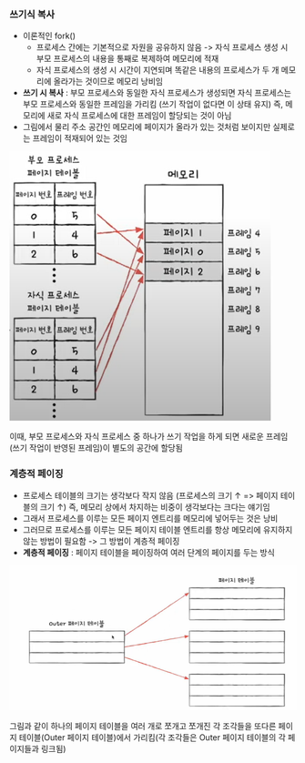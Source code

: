 ### 쓰기식 복사
- 이론적인 fork()
	- 프로세스 간에는 기본적으로 자원을 공유하지 않음 -> 자식 프로세스 생성 시 부모 프로세스의 내용을 통째로 복제하여 메모리에 적재
	- 자식 프로세스의 생성 시 시간이 지연되며 똑같은 내용의 프로세스가 두 개 메모리에 올라가는 것이므로 메모리 낭비임
- **쓰기 시 복사** : 부모 프로세스와 동일한 자식 프로세스가 생성되면 자식 프로세스는 부모 프로세스와 동일한 프레임을 가리킴 (쓰기 작업이 없다면 이 상태 유지)
  즉, 메모리에 새로 자식 프로세스에 대한 프레임이 할당되는 것이 아님
- 그림에서 물리 주소 공간인 메모리에 페이지가 올라가 있는 것처럼 보이지만 실제로는 프레임이 적재되어 있는 것임

![](../../README_resources/스크린샷%202024-05-08%20073808.png)

이때, 부모 프로세스와 자식 프로세스 중 하나가 쓰기 작업을 하게 되면 새로운 프레임(쓰기 작업이 반영된 프레임)이 별도의 공간에 할당됨

### 계층적 페이징
- 프로세스 테이블의 크기는 생각보다 작지 않음 (프로세스의 크기 ↑ => 페이지 테이블의 크기 ↑) 즉, 메모리 상에서 차지하는 비중이 생각보다는 크다는 얘기임
- 그래서 프로세스를 이루는 모든 페이지 엔트리를 메모리에 넣어두는 것은 낭비
- 그러므로 프로세스를 이루는 모든 페이지 테이블 엔트리를 항상 메모리에 유지하지 않는 방법이 필요함 -> 그 방법이 계층적 페이징
- **계층적 페이징** : 페이지 테이블을 페이징하여 여러 단계의 페이지를 두는 방식

![](../../README_resources/Pasted%20image%2020240509074016.png)

그림과 같이 하나의 페이지 테이블을 여러 개로 쪼개고 쪼개진 각 조각들을 또다른 페이지 테이블(Outer 페이지 테이블)에서 가리킴(각 조각들은 Outer 페이지 테이블의 각 페이지들과 링크됨)


